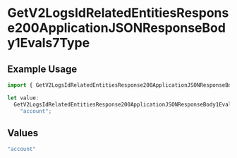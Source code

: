 # GetV2LogsIdRelatedEntitiesResponse200ApplicationJSONResponseBody1Evals7Type

## Example Usage

```typescript
import { GetV2LogsIdRelatedEntitiesResponse200ApplicationJSONResponseBody1Evals7Type } from "orq-poc-typescript-multi-env-version/models/operations";

let value:
  GetV2LogsIdRelatedEntitiesResponse200ApplicationJSONResponseBody1Evals7Type =
    "account";
```

## Values

```typescript
"account"
```